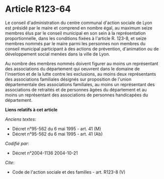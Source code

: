# Article R123-64

Le conseil d'administration du centre communal d'action sociale de Lyon est présidé par le maire et comprend en nombre égal,
au maximum seize membres élus par le conseil municipal en son sein à la représentation proportionnelle, dans les conditions
fixées à l'article R. 123-8, et seize membres nommés par le maire parmi les personnes non membres du conseil municipal
participant à des actions de prévention, d'animation ou de développement social menées dans la ville de Lyon. 

Au nombre des membres nommés doivent figurer au moins un représentant des associations du département qui oeuvrent dans le
domaine de l'insertion et de la lutte contre les exclusions, au moins deux représentants des associations familiales désignés
sur proposition de l'union départementale des associations familiales, au moins un représentant des associations de retraités
et de personnes âgées du département et au moins un représentant des associations de personnes handicapées du département.

**Liens relatifs à cet article**

_Anciens textes_:

  - Décret n°95-562 du 6 mai 1995 - art. 41 (M)
  - Décret n°95-562 du 6 mai 1995 - art. 41 (Ab)

_Codifié par_:

  - Décret n°2004-1136 2004-10-21

_Cite_:

  - Code de l'action sociale et des familles - art. R123-8 (V)
